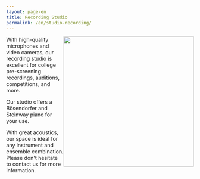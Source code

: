 ```yaml
---
layout: page-en
title: Recording Studio
permalink: /en/studio-recording/
---
```


<img class="float-right" src="/img/house pianos 3.jpg" alt="" width="350px" style="float:right;">

With high-quality microphones and video cameras, our recording studio is excellent for college pre-screening recordings, auditions, competitions, and more. 

Our studio offers a Bösendorfer and Steinway piano for your use.

With great acoustics, our space is ideal for any instrument and ensemble combination. Please don't hesitate to contact us for more information.